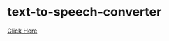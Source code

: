 # text-to-speech-converter
<a href="https://rakkkkkesh.github.io/text-to-speech-converter/">Click Here</a>
